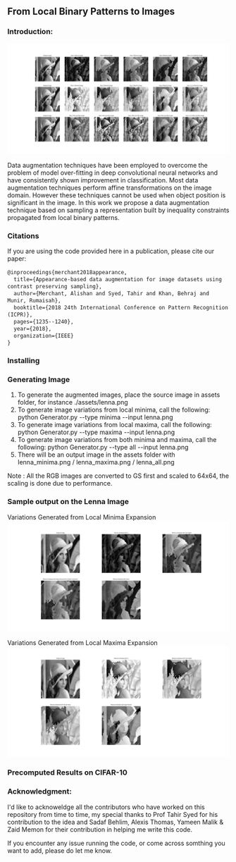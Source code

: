 ## From Local Binary Patterns to Images

### Introduction:

![All Variations](https://raw.githubusercontent.com/arkalista/LBP_ConstraintPropogation/master/assets/AllVariations.png)

Data augmentation techniques have been employed to overcome the problem of model over-fitting in deep convolutional neural networks and have consistently shown improvement in classification. Most data augmentation techniques perform affine transformations on the image domain. However these techniques cannot be used when object position is significant in the image. In this work we propose a data augmentation technique based on sampling a representation built by inequality constraints propagated from local binary patterns. 

### Citations

If you are using the code provided here in a publication, please cite our paper:

    @inproceedings{merchant2018appearance,
      title={Appearance-based data augmentation for image datasets using contrast preserving sampling},
      author={Merchant, Alishan and Syed, Tahir and Khan, Behraj and Munir, Rumaisah},
      booktitle={2018 24th International Conference on Pattern Recognition (ICPR)},
      pages={1235--1240},
      year={2018},
      organization={IEEE}
    }
  
### Installing 


### Generating Image 

1. To generate the augmented images, place the source image in assets folder, for instance ./assets/lenna.png
2. To generate image variations from local minima, call the following:
    python Generator.py --type minima --input lenna.png
3. To generate image variations from local maxima, call the following:
    python Generator.py --type maxima --input lenna.png
4. To generate image variations from both minima and maxima, call the following:
    python Generator.py --type all --input lenna.png
5. There will be an output image in the assets folder with lenna_minima.png / lenna_maxima.png / lenna_all.png

Note : All the RGB images are converted to GS first and scaled to 64x64, the scaling is done due to performance.

### Sample output on the Lenna Image

Variations Generated from Local Minima Expansion
![Local Minima Expansion](https://raw.githubusercontent.com/arkalista/LBP_ConstraintPropogation/master/assets/lenna_MinimaVariations.png)

Variations Generated from Local Maxima Expansion
![Local Maxima Expansion](https://raw.githubusercontent.com/arkalista/LBP_ConstraintPropogation/master/assets/lenna_MaximaVariations.png)

### Precomputed Results on CIFAR-10


### Acknowledgment:
I'd like to acknoweldge all the contributors who have worked on this repository from time to time, my special thanks to Prof Tahir Syed for his contribution to the idea and Sadaf Behlim, Alexis Thomas, Yameen Malik & Zaid Memon for their contribution in helping me write this code. 

If you encounter any issue running the code, or come across somthing you want to add, please do let me know. 

